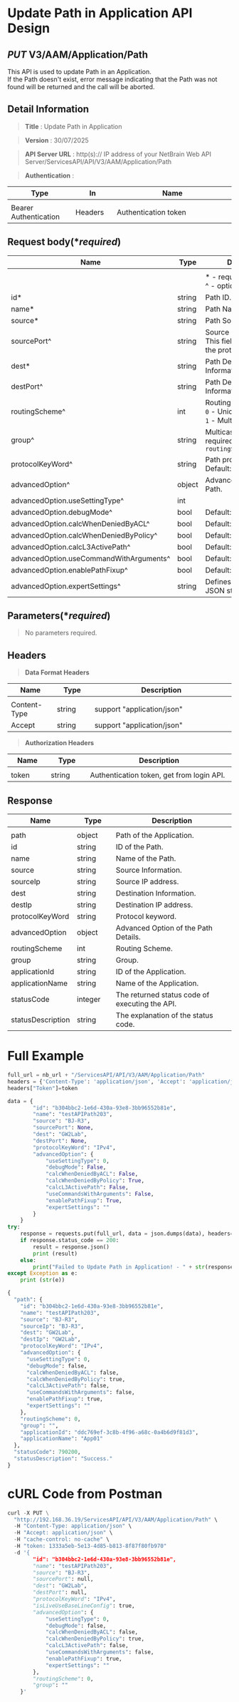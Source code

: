 
# Update Path in Application API Design

## ***PUT*** V3/AAM/Application/Path
This API is used to update Path in an Application. <br>
If the Path doesn't exist, error message indicating that the Path was not found will be returned and the call will be aborted. <br>


## Detail Information

> **Title** : Update Path in Application<br>

> **Version** : 30/07/2025

> **API Server URL** : http(s):// IP address of your NetBrain Web API Server/ServicesAPI/API/V3/AAM/Application/Path

> **Authentication** : 

|**Type**|**In**|**Name**|
|------|------|------|
|<img width=100/>|<img width=100/>|<img width=500/>|
|Bearer Authentication| Headers | Authentication token | 

## Request body(****required***)
|**Name**|**Type**|**Description**|
|------|------|------|
|<img width=100/>|<img width=100/>|<img width=500/>|
|||* - required<br />^ - optional|
|id*|string| Path ID. |
|name*|string| Path Name.|
|source*|string|Path Source Information. |
|sourcePort^|string| Source Port. <br> This field is required if the protocol is TCP/UDP. |
|dest*|string| Path Destination Information.|
|destPort^|string| Path Destination Information.|
|routingScheme^|int| Routing scheme of Path. <br> `0` - Unicast <br>`1` - Multicast|
|group^|string| Multicast Group. Only required when `routingScheme=Multicast`|
|protocolKeyWord^|string| Path protocol.<br> Default: `IP`|
|advancedOption^|object| Advanced Option of Path.|
|advancedOption.useSettingType^|int| |
|advancedOption.debugMode^|bool| Default: `False`|
|advancedOption.calcWhenDeniedByACL^|bool| Default: `False`|
|advancedOption.calcWhenDeniedByPolicy^|bool| Default: `True` |
|advancedOption.calcL3ActivePath^|bool| Default: `False` |
|advancedOption.useCommandWithArguments^|bool| Default: `False`|
|advancedOption.enablePathFixup^|bool| Default: `True`|
|advancedOption.expertSettings^|string | Defines Parameter in JSON string format.|

## Parameters(****required***)
>No parameters required.


## Headers

> **Data Format Headers**

|**Name**|**Type**|**Description**|
|------|------|------|
|<img width=100/>|<img width=100/>|<img width=500/>|
| Content-Type | string  | support "application/json" |
| Accept | string | support "application/json" |

> **Authorization Headers**

|**Name**|**Type**|**Description**|
|------|------|------|
|<img width=100/>|<img width=100/>|<img width=500/>|
| token | string  | Authentication token, get from login API. |

## Response
|**Name**|**Type**|**Description**|
|------|------|------|
|<img width=100/>|<img width=100/>|<img width=500/>|
|path| object | Path of the Application. |
|id| string | ID of the Path. |
|name| string | Name of the Path.  |
|source|string| Source Information.|
|sourceIp|string| Source IP address.|
|dest|string| Destination Information.|
|destIp|string| Destination IP address.|
|protocolKeyWord|string| Protocol keyword.|
|advancedOption|object| Advanced Option of the Path Details.|
|routingScheme| int | Routing Scheme. |
|group| string | Group. |
|applicationId| string | ID of the Application. |
|applicationName| string | Name of the Application. |
|statusCode| integer | The returned status code of executing the API. |
|statusDescription| string | The explanation of the status code. |


# Full Example
```python
full_url = nb_url + "/ServicesAPI/API/V3/AAM/Application/Path"
headers = {'Content-Type': 'application/json', 'Accept': 'application/json'}
headers["Token"]=token

data = {
        "id": "b304bbc2-1e6d-430a-93e8-3bb96552b81e",
        "name": "testAPIPath203",
        "source": "BJ-R3",
        "sourcePort": None,
        "dest": "GW2Lab",
        "destPort": None,
        "protocolKeyWord": "IPv4",
        "advancedOption": {
            "useSettingType": 0,
            "debugMode": False,
            "calcWhenDeniedByACL": False,
            "calcWhenDeniedByPolicy": True,
            "calcL3ActivePath": False,
            "useCommandsWithArguments": False,
            "enablePathFixup": True,
            "expertSettings": ""
        }
    }
try:
    response = requests.put(full_url, data = json.dumps(data), headers=headers, verify=False)
    if response.status_code == 200:
        result = response.json()
        print (result)
    else:
        print("Failed to Update Path in Application! - " + str(response.text))
except Exception as e:
    print (str(e))
```
```python
{
  "path": {
    "id": "b304bbc2-1e6d-430a-93e8-3bb96552b81e",
    "name": "testAPIPath203",
    "source": "BJ-R3",
    "sourceIp": "BJ-R3",
    "dest": "GW2Lab",
    "destIp": "GW2Lab",
    "protocolKeyWord": "IPv4",
    "advancedOption": {
      "useSettingType": 0,
      "debugMode": false,
      "calcWhenDeniedByACL": false,
      "calcWhenDeniedByPolicy": true,
      "calcL3ActivePath": false,
      "useCommandsWithArguments": false,
      "enablePathFixup": true,
      "expertSettings": ""
    },
    "routingScheme": 0,
    "group": "",
    "applicationId": "ddc769ef-3c8b-4f96-a68c-0a4b6d9f81d3",
    "applicationName": "App01"
  },
  "statusCode": 790200,
  "statusDescription": "Success."
}
```

# cURL Code from Postman
```python
curl -X PUT \
  "http://192.168.36.19/ServicesAPI/API/V3/AAM/Application/Path" \
  -H "Content-Type: application/json" \
  -H "Accept: application/json" \
  -H "cache-control: no-cache" \
  -H "token: 1333a5eb-5e13-4d85-b813-8f87f80fb970"
  -d '{
        "id": "b304bbc2-1e6d-430a-93e8-3bb96552b81e",
        "name": "testAPIPath203",
        "source": "BJ-R3",
        "sourcePort": null,
        "dest": "GW2Lab",
        "destPort": null,
        "protocolKeyWord": "IPv4",
        "isLiveUseBaseLineConfig": true,
        "advancedOption": {
            "useSettingType": 0,
            "debugMode": false,
            "calcWhenDeniedByACL": false,
            "calcWhenDeniedByPolicy": true,
            "calcL3ActivePath": false,
            "useCommandsWithArguments": false,
            "enablePathFixup": true,
            "expertSettings": ""
        },
        "routingScheme": 0,
        "group": ""
    }'
```
